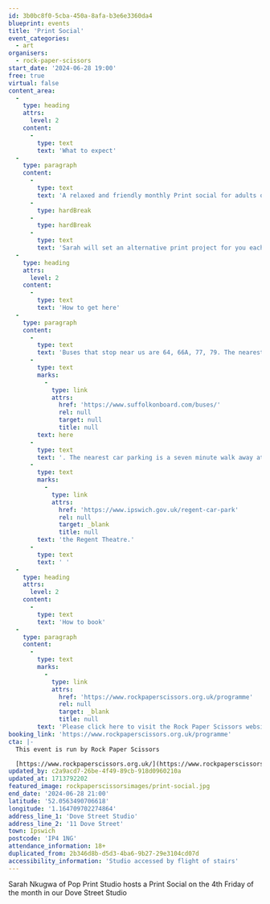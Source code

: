 ```yaml
---
id: 3b0bc8f0-5cba-450a-8afa-b3e6e3360da4
blueprint: events
title: 'Print Social'
event_categories:
  - art
organisers:
  - rock-paper-scissors
start_date: '2024-06-28 19:00'
free: true
virtual: false
content_area:
  -
    type: heading
    attrs:
      level: 2
    content:
      -
        type: text
        text: 'What to expect'
  -
    type: paragraph
    content:
      -
        type: text
        text: 'A relaxed and friendly monthly Print social for adults on the 4th Friday of the month.'
      -
        type: hardBreak
      -
        type: hardBreak
      -
        type: text
        text: 'Sarah will set an alternative print project for you each month, where experimenting and going off on a tangent are encouraged!'
  -
    type: heading
    attrs:
      level: 2
    content:
      -
        type: text
        text: 'How to get here'
  -
    type: paragraph
    content:
      -
        type: text
        text: 'Buses that stop near us are 64, 66A, 77, 79. The nearest bus stop is one minute walk away, see the latest bus timetables '
      -
        type: text
        marks:
          -
            type: link
            attrs:
              href: 'https://www.suffolkonboard.com/buses/'
              rel: null
              target: null
              title: null
        text: here
      -
        type: text
        text: '. The nearest car parking is a seven minute walk away at '
      -
        type: text
        marks:
          -
            type: link
            attrs:
              href: 'https://www.ipswich.gov.uk/regent-car-park'
              rel: null
              target: _blank
              title: null
        text: 'the Regent Theatre.'
      -
        type: text
        text: ' '
  -
    type: heading
    attrs:
      level: 2
    content:
      -
        type: text
        text: 'How to book'
  -
    type: paragraph
    content:
      -
        type: text
        marks:
          -
            type: link
            attrs:
              href: 'https://www.rockpaperscissors.org.uk/programme'
              rel: null
              target: _blank
              title: null
        text: 'Please click here to visit the Rock Paper Scissors website and book your place.'
booking_link: 'https://www.rockpaperscissors.org.uk/programme'
cta: |-
  This event is run by Rock Paper Scissors

  [https://www.rockpaperscissors.org.uk/](https://www.rockpaperscissors.org.uk/)
updated_by: c2a9acd7-26be-4f49-89cb-918d0960210a
updated_at: 1713792202
featured_image: rockpaperscissorsimages/print-social.jpg
end_date: '2024-06-28 21:00'
latitude: '52.0563490706618'
longitude: '1.164709702274864'
address_line_1: 'Dove Street Studio'
address_line_2: '11 Dove Street'
town: Ipswich
postcode: 'IP4 1NG'
attendance_information: 18+
duplicated_from: 2b346d8b-d5d3-4ba6-9b27-29e3104cd07d
accessibility_information: 'Studio accessed by flight of stairs'
---
```

Sarah Nkugwa of Pop Print Studio hosts a Print Social on the 4th Friday of the month in our Dove Street Studio